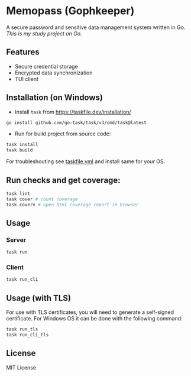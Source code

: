 # Memopass (Gophkeeper)

A secure password and sensitive data management system written in Go.
_This is my study project on Go._

## Features

  - Secure credential storage
  - Encrypted data synchronization
  - TUI client

## Installation (on Windows)

  - Install `task` from https://taskfile.dev/installation/
  
  ```bash
  go install github.com/go-task/task/v3/cmd/task@latest
  ```
  - Run for build project from source code:  
  ```bash
  task install
  task build
  ```

For troubleshouting see [taskfile.yml](./taskfile.yml) and install same for your OS.

## Run checks and get coverage:

  ```bash
  task lint
  task cover # count coverage
  task coverv # open html coverage report in browser
  ```


## Usage

### Server
```bash
task run
```
### Client

```bash
task run_cli
```

## Usage (with TLS)

For use with TLS certificates, you will need to generate a self-signed certificate. For Windows OS it can be done with the following command:
```bash
task run_tls
task run_cli_tls
```

## License
MIT License
